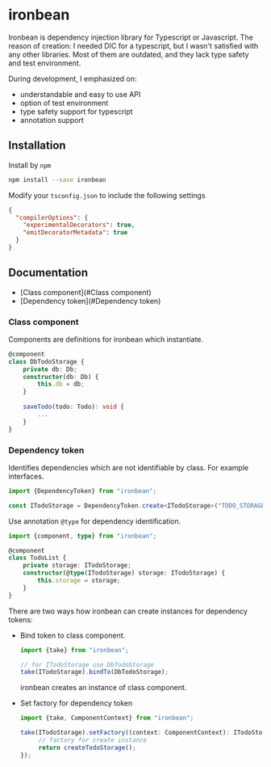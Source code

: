 # ironbean

Ironbean is dependency injection library for Typescript or Javascript. 
The reason of creation: I needed DIC for a typescript, but I wasn't satisfied with any other libraries. 
Most of them are outdated, and they lack type safety and test environment.

During development, I emphasized on:
- understandable and easy to use API
- option of test environment
- type safety support for typescript
- annotation support

## Installation

Install by `npm`

```sh
npm install --save ironbean
```
Modify your `tsconfig.json` to include the following settings

```json
{
  "compilerOptions": {
    "experimentalDecorators": true,
    "emitDecoratorMetadata": true
  }
}
```
## Documentation

- [Class component](#Class component)
- [Dependency token](#Dependency token)

### Class component

Components are definitions for ironbean which instantiate.

```typescript
@component
class DbTodoStorage {
    private db: Db;
    constructor(db: Db) {
        this.db = db;
    }
    
    saveTodo(todo: Todo): void {
        ...
    }
}
```

### Dependency token
Identifies dependencies which are not identifiable by class. For example interfaces.

```typescript
import {DependencyToken} from "ironbean";

const ITodoStorage = DependencyToken.create<ITodoStorage>("TODO_STORAGE");
```

Use annotation ```@type``` for dependency identification.

```typescript
import {component, type} from "ironbean";

@component
class TodoList {
    private storage: ITodoStorage;
    constructor(@type(ITodoStorage) storage: ITodoStorage) {
        this.storage = storage;
    }
}
```

There are two ways how ironbean can create instances for dependency tokens:
 - Bind token to class component.
    ```typescript
   import {take} from "ironbean";
    
    // for ITodoStorage use DbTodoStorage
    take(ITodoStorage).bindTo(DbTodoStorage);
    ```
    ironbean creates an instance of class component.
   
 - Set factory for dependency token
   ```typescript
   import {take, ComponentContext} from "ironbean";
   
   take(ITodoStorage).setFactory((context: ComponentContext): ITodoStorage => {
        // factory for create instance
        return createTodoStorage();
   });
   ```
   


